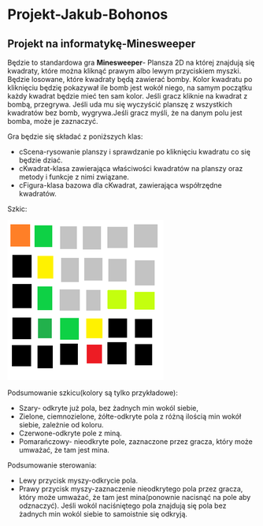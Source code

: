 # Projekt-Jakub-Bohonos
## Projekt na informatykę-Minesweeper
Będzie to standardowa gra **Minesweeper**- Plansza 2D na której znajdują się kwadraty, które można kliknąć prawym albo lewym przyciskiem myszki. Będzie losowane, które kwadraty będą zawierać bomby. Kolor kwadratu po kliknięciu będzię pokazywał ile bomb jest wokół niego, na samym początku każdy kwadrat będzie mieć ten sam kolor. Jeśli gracz kliknie na kwadrat z bombą, przegrywa. Jeśli uda mu się wyczyścić planszę z wszystkich kwadratów bez bomb, wygrywa.Jeśli gracz myśli, że na danym polu jest bomba, może je zaznaczyć. 

Gra będzie się składać z poniższych klas:
- cScena-rysowanie planszy i sprawdzanie po kliknięciu kwadratu co się będzie dziać.
- cKwadrat-klasa zawierająca właściwości kwadratów na planszy oraz metody i funkcje z nimi związane.
- cFigura-klasa bazowa dla cKwadrat, zawierająca współrzędne kwadratów.

Szkic:

![Szkic](Saper.png)

Podsumowanie szkicu(kolory są tylko przykładowe):
- Szary- odkryte już pola, bez żadnych min wokól siebie,
- Zielone, ciemnozielone, żółte-odkryte pola z różną ilością min wokół siebie, zależnie od koloru.
- Czerwone-odkryte pole z miną.
- Pomarańczowy- nieodkryte pole, zaznaczone przez gracza, który może umważać, że tam jest mina.

Podsumowanie sterowania:
- Lewy przycisk myszy-odkrycie pola.
- Prawy przycisk myszy-zaznaczenie nieodkrytego pola przez gracza, który może umważać, że tam jest mina(ponownie nacisnąć na pole aby odznaczyć).
Jeśli wokól naciśniętego pola znajdują się pola bez żadnych min wokól siebie to samoistnie się odkryją.
